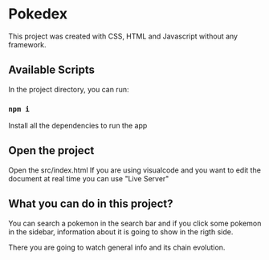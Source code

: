 # Pokedex
This project was created with CSS, HTML and Javascript without any framework.

## Available Scripts

In the project directory, you can run:

### `npm i`

Install all the dependencies to run the app

## Open the project

Open the src/index.html
If you are using visualcode and you want to edit the document at real time you can use "Live Server"


## What you can do in this project?

You can search a pokemon in the search bar and if you click some pokemon in the sidebar, information about it is going to show in the rigth side.

There you are going to watch general info and its chain evolution.
